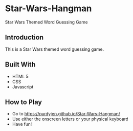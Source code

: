 # Star-Wars-Hangman
Star Wars Themed Word Guessing Game



## Introduction

This is a Star Wars themed word guessing game.

## Built With

- HTML 5
- CSS
- Javascript

## How to Play

- Go to https://purdyjen.github.io/Star-Wars-Hangman/
- Use either the onscreen letters or your physical keyboard
- Have fun!

